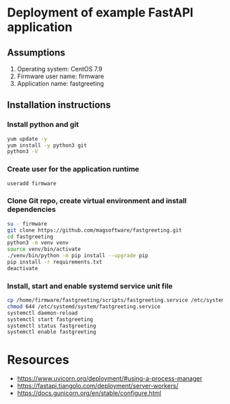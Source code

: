 # Deployment of example FastAPI application

## Assumptions
1. Operating system:   CentOS 7.9
1. Firmware user name: firmware
1. Application name:   fastgreeting

## Installation instructions

### Install python and git
```bash
yum update -y
yum install -y python3 git
python3 -V
```

### Create user for the application runtime
```bash
useradd firmware
```

### Clone Git repo, create virtual environment and install dependencies
```bash
su - firmware
git clone https://github.com/magsoftware/fastgreeting.git
cd fastgreeting
python3 -m venv venv
source venv/bin/activate
./venv/bin/python -m pip install --upgrade pip
pip install -r requirements.txt
deactivate
```

### Install, start and enable systemd service unit file
```bash
cp /home/firmware/fastgreeting/scripts/fastgreeting.service /etc/systemd/system/
chmod 644 /etc/systemd/system/fastgreeting.service
systemctl daemon-reload
systemctl start fastgreeting
systemctl status fastgreeting
systemctl enable fastgreeting
```

# Resources
- https://www.uvicorn.org/deployment/#using-a-process-manager
- https://fastapi.tiangolo.com/deployment/server-workers/
- https://docs.gunicorn.org/en/stable/configure.html

